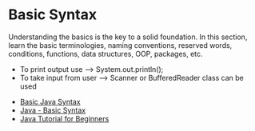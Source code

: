 # Basic Syntax

Understanding the basics is the key to a solid foundation. In this section, learn the basic terminologies, naming conventions, reserved words, conditions, functions, data structures, OOP, packages, etc.

* To print output use --> System.out.println();
* To take input from user --> Scanner or BufferedReader class can be used

- [Basic Java Syntax](https://www.geeksforgeeks.org/java-basic-syntax/)
- [Java - Basic Syntax](https://www.youtube.com/watch?v=81piDKqPxjQ)
- [Java Tutorial for Beginners](https://www.youtube.com/watch?v=RRubcjpTkks)
